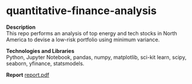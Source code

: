 # quantitative-finance-analysis  
**Description**  
This repo performs an analysis of top energy and tech stocks in North America to devise a low-risk portfolio using minimum variance.

**Technologies and Libraries**  
Python, Jupyter Notebook, pandas, numpy, matplotlib, sci-kit learn, scipy, seaborn, yfinance, statsmodels.

**Report**
[report.pdf](https://github.com/deepparekh02/quantitative-finance-analysis/files/11863191/report.pdf)
